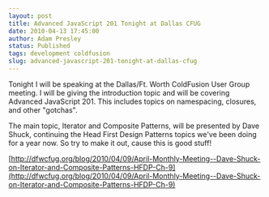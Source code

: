 ```yaml
---
layout: post
title: Advanced JavaScript 201 Tonight at Dallas CFUG
date: 2010-04-13 17:45:00
author: Adam Presley
status: Published
tags: development coldfusion
slug: advanced-javascript-201-tonight-at-dallas-cfug
---
```

Tonight I will be speaking at the Dallas/Ft. Worth ColdFusion User Group
meeting. I will be giving the introduction topic and will be covering
Advanced JavaScript 201. This includes topics on namespacing, closures,
and other "gotchas".   
  
The main topic, Iterator and Composite Patterns, will be presented by
Dave Shuck, continuing the Head First Design Patterns topics we've been
doing for a year now. So try to make it out, cause this is good stuff!   
  
[http://dfwcfug.org/blog/2010/04/09/April-Monthly-Meeting--Dave-Shuck-on-Iterator-and-Composite-Patterns-HFDP-Ch-9](http://dfwcfug.org/blog/2010/04/09/April-Monthly-Meeting--Dave-Shuck-on-Iterator-and-Composite-Patterns-HFDP-Ch-9)
